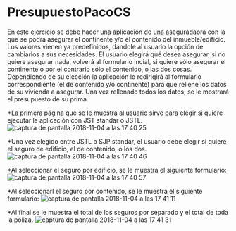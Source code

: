 # PresupuestoPacoCS
En este ejercicio se debe hacer una aplicación de una aseguradaora con la que se podrá asegurar el continente y/o el contenido del inmueble/edificio. Los valores vienen ya predefinidos, dándole al usuario la opción de cambiarlos a sus necesidades. El usuario elegirá qué desea asegurar, si no quiere asegurar nada, volverá al formulario incial, si quiere sólo asegurar el continente o por el contrario sólo el contenido, o las dos cosas. Dependiendo de su elección la aplicación lo redirigirá al formulario correspondiente (el de contenido y/o continente) para que rellene los datos de su vivienda a asegurar. Una vez rellenado todos los datos, se le mostrará el presupuesto de su prima.


*La primera página que se le muestra al usuario sirve para elegir si quiere ejecutar la aplicación con JST standar o JSTL.
![captura de pantalla 2018-11-04 a las 17 40 25](https://user-images.githubusercontent.com/43585879/47967053-b64cd580-e059-11e8-9a57-8a7f397e51ad.png)

*Una vez elegido entre JSTL o SJP standar, el usuario debe elegir si quiere el seguro de edificio, el de contenido, o los dos.
![captura de pantalla 2018-11-04 a las 17 40 46](https://user-images.githubusercontent.com/43585879/47967067-e72d0a80-e059-11e8-841c-afb7609080da.png)

*Al seleccionar el seguro por edificio, se le muestra el siguiente formulario:
![captura de pantalla 2018-11-04 a las 17 40 57](https://user-images.githubusercontent.com/43585879/47967070-f7dd8080-e059-11e8-948d-83455e9442b0.png)

*Al seleccionarl el seguro por contenido, se le muestra el siguiente formulario:
![captura de pantalla 2018-11-04 a las 17 41 11](https://user-images.githubusercontent.com/43585879/47967071-f7dd8080-e059-11e8-9c76-a6f94c8bcaa4.png)

*Al final se le muestra el total de los seguros por separado y el total de toda la póliza.
![captura de pantalla 2018-11-04 a las 17 41 31](https://user-images.githubusercontent.com/43585879/47967072-f8761700-e059-11e8-820c-10e5e495e1b9.png)
